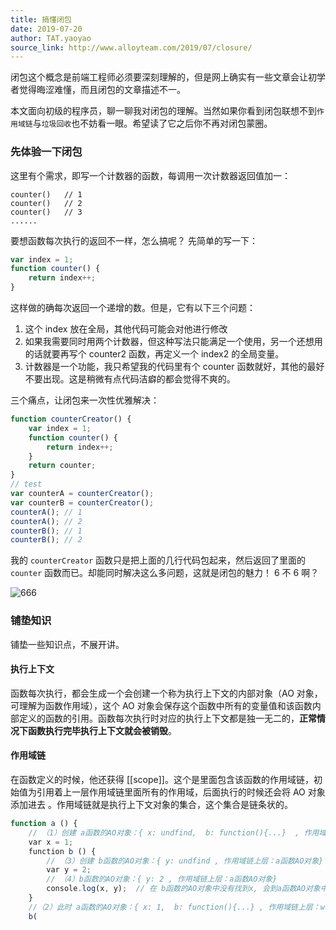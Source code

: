 ```yaml
---
title: 搞懂闭包
date: 2019-07-20
author: TAT.yaoyao
source_link: http://www.alloyteam.com/2019/07/closure/
---
```


<!-- {% raw %} - for jekyll -->

闭包这个概念是前端工程师必须要深刻理解的，但是网上确实有一些文章会让初学者觉得晦涩难懂，而且闭包的文章描述不一。

本文面向初级的程序员，聊一聊我对闭包的理解。当然如果你看到闭包联想不到`作用域链`与`垃圾回收`也不妨看一眼。希望读了它之后你不再对闭包蒙圈。

### 先体验一下闭包

这里有个需求，即写一个计数器的函数，每调用一次计数器返回值加一：

    counter()   // 1
    counter()   // 2
    counter()   // 3
    ......

要想函数每次执行的返回不一样，怎么搞呢？ 先简单的写一下：

```javascript
var index = 1;
function counter() {
    return index++;
}
```

这样做的确每次返回一个递增的数。但是，它有以下三个问题：

1.  这个 index 放在全局，其他代码可能会对他进行修改
2.  如果我需要同时用两个计数器，但这种写法只能满足一个使用，另一个还想用的话就要再写个 counter2 函数，再定义一个 index2 的全局变量。
3.  计数器是一个功能，我只希望我的代码里有个 counter 函数就好，其他的最好不要出现。这是稍微有点代码洁癖的都会觉得不爽的。

三个痛点，让闭包来一次性优雅解决：

```javascript
function counterCreator() {
    var index = 1;
    function counter() {
        return index++;
    }
    return counter;
}
// test
var counterA = counterCreator();
var counterB = counterCreator();
counterA(); // 1
counterA(); // 2
counterB(); // 1
counterB(); // 2
```

我的 `counterCreator` 函数只是把上面的几行代码包起来，然后返回了里面的 `counter` 函数而已。却能同时解决这么多问题，这就是闭包的魅力！ 6 不 6 啊？

![666](http://www.alloyteam.com/wp-content/uploads/2019/07/666-294x300.jpg)

### 铺垫知识

铺垫一些知识点，不展开讲。

#### 执行上下文

函数每次执行，都会生成一个会创建一个称为执行上下文的内部对象（AO 对象，可理解为函数作用域），这个 AO 对象会保存这个函数中所有的变量值和该函数内部定义的函数的引用。函数每次执行时对应的执行上下文都是独一无二的，**正常情况下函数执行完毕执行上下文就会被销毁**。

#### 作用域链

在函数定义的时候，他还获得 \[\[scope]]。这个是里面包含该函数的作用域链，初始值为引用着上一层作用域链里面所有的作用域，后面执行的时候还会将 AO 对象添加进去 。作用域链就是执行上下文对象的集合，这个集合是链条状的。

```javascript
function a () {
    // （1）创建 a函数的AO对象：{ x: undfind,  b: function(){...}  , 作用域链上层：window的AO对象}
    var x = 1;
    function b () {
        // （3）创建 b函数的AO对象：{ y: undfind , 作用域链上层：a函数AO对象}
        var y = 2;
        // （4）b函数的AO对象：{ y: 2 , 作用域链上层：a函数AO对象}
        console.log(x, y);  // 在 b函数的AO对象中没有找到x, 会到a函数AO对象中查找
    }
    //（2）此时 a函数的AO对象：{ x: 1,  b: function(){...} , 作用域链上层：window的AO对象}
    b(
```


<!-- {% endraw %} - for jekyll -->